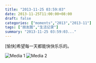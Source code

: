 ```yaml
---
title: "2013-11-25 03:59:03"
date: 2013-11-25T11:00:00+08:00
draft: false
categories: ["moments","2013","2013-11"]
tags: ["朋友圈","生活记录"]
summary: "2013-11-25 03:59:03..."
---
```


[愉快]希望每一天都能快快乐乐的。

![Media 1](/Moments/photos/2013-11-25/201311250359030.jpg)
![Media 2](/Moments/photos/2013-11-25/201311250359031.jpg)
